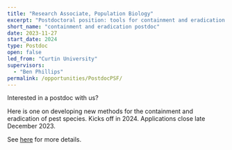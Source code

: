 ```yaml
---
title: "Research Associate, Population Biology"
excerpt: "Postdoctoral position: tools for containment and eradication of pest species."
short_name: "containment and eradication postdoc"
date: 2023-11-27
start_date: 2024
type: Postdoc
open: false
led_from: "Curtin University"
supervisors:
  - "Ben Phillips"
permalink: /opportunities/PostdocPSF/
---
```


Interested in a postdoc with us?  

Here is one on developing new methods for the containment and eradication of pest species.  Kicks off in 2024.  Applications close late December 2023.

See [here](https://staff.curtin.edu.au/job-vacancies/?ja-job=818282) for more details.